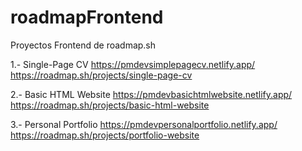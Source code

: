# roadmapFrontend

Proyectos Frontend de roadmap.sh

1.- Single-Page CV
https://pmdevsimplepagecv.netlify.app/
https://roadmap.sh/projects/single-page-cv

2.- Basic HTML Website
https://pmdevbasichtmlwebsite.netlify.app/
https://roadmap.sh/projects/basic-html-website

3.- Personal Portfolio
https://pmdevpersonalportfolio.netlify.app/
https://roadmap.sh/projects/portfolio-website
